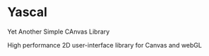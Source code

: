 # Yascal

Yet Another Simple CAnvas Library

High performance 2D user-interface library for Canvas and webGL
